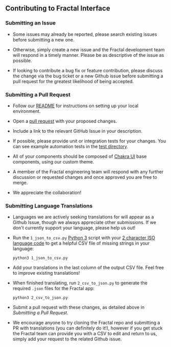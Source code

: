 ## Contributing to Fractal Interface

### Submitting an Issue

- Some issues may already be reported, please search existing issues before submitting a new one.

- Otherwise, simply create a new issue and the Fractal development team will respond in a timely manner. Please be as descriptive of the issue as possible.

- If looking to contribute a bug fix or feature contribution, please discuss the change via the bug ticket or a new Github issue before submitting a pull request for the greatest likelihood of being accepted.

### Submitting a Pull Request

- Follow our [README](https://github.com/decent-dao/fractal-interface/blob/HEAD/README.md) for instructions on setting up your local environment.

- Open a [pull request](https://docs.github.com/en/pull-requests/collaborating-with-pull-requests/proposing-changes-to-your-work-with-pull-requests/creating-a-pull-request) with your proposed changes.

- Include a link to the relevant GitHub Issue in your description.

- If possible, please provide unit or integration tests for your changes. You can see example
  automation tests in the [test directory](https://github.com/decent-dao/fractal-interface/tree/HEAD/tests).
  
- All of your components should be composed of [Chakra UI](https://chakra-ui.com/) base components, using our custom theme.

- A member of the Fractal engineering team will respond with any further discussion or requested changes and once approved
  you are free to merge.
  
- We appreciate the collaboration!

### Submitting Language Translations

- Languages we are actively seeking translations for will appear as a Github Issue, though we always appreciate other
  submissions.  If we don't currently support your language, please help us out!

- Run the `1_json_to_csv.py` [Python 3](https://www.python.org/downloads/) script with your [2 character ISO language code](https://en.wikipedia.org/wiki/List_of_ISO_639-1_codes) to get a helpful CSV file of missing strings in your language:
  ```console
  python3 1_json_to_csv.py
  ```

- Add your translations in the last column of the output CSV file.  Feel free to improve existing translations!

- When finished translating, run `2_csv_to_json.py` to generate the required `.json` files for the Fractal app:
  ```console
  python3 2_csv_to_json.py
  ```

- Submit a pull request with these changes, as detailed above in _Submitting a Pull Request_.

- We encourage anyone to try cloning the Fractal repo and submitting a PR with translations (you can definitely do it!), however if you get stuck the Fractal team can provide you with a CSV to edit and return to us, simply add your request to the related Github issue.
